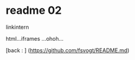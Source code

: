 readme 02 
=========

linkintern

html...iframes ...ohoh...

[back : ] (https://github.com/fsvogt/README.md)

